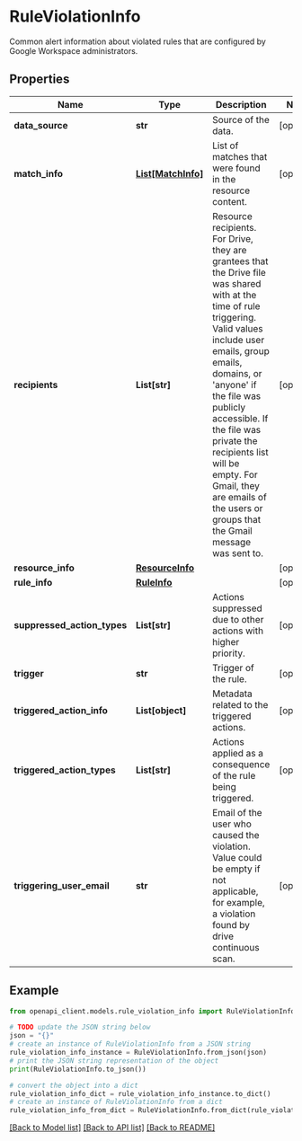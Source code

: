 # RuleViolationInfo

Common alert information about violated rules that are configured by Google Workspace administrators.

## Properties

Name | Type | Description | Notes
------------ | ------------- | ------------- | -------------
**data_source** | **str** | Source of the data. | [optional] 
**match_info** | [**List[MatchInfo]**](MatchInfo.md) | List of matches that were found in the resource content. | [optional] 
**recipients** | **List[str]** | Resource recipients. For Drive, they are grantees that the Drive file was shared with at the time of rule triggering. Valid values include user emails, group emails, domains, or &#39;anyone&#39; if the file was publicly accessible. If the file was private the recipients list will be empty. For Gmail, they are emails of the users or groups that the Gmail message was sent to. | [optional] 
**resource_info** | [**ResourceInfo**](ResourceInfo.md) |  | [optional] 
**rule_info** | [**RuleInfo**](RuleInfo.md) |  | [optional] 
**suppressed_action_types** | **List[str]** | Actions suppressed due to other actions with higher priority. | [optional] 
**trigger** | **str** | Trigger of the rule. | [optional] 
**triggered_action_info** | **List[object]** | Metadata related to the triggered actions. | [optional] 
**triggered_action_types** | **List[str]** | Actions applied as a consequence of the rule being triggered. | [optional] 
**triggering_user_email** | **str** | Email of the user who caused the violation. Value could be empty if not applicable, for example, a violation found by drive continuous scan. | [optional] 

## Example

```python
from openapi_client.models.rule_violation_info import RuleViolationInfo

# TODO update the JSON string below
json = "{}"
# create an instance of RuleViolationInfo from a JSON string
rule_violation_info_instance = RuleViolationInfo.from_json(json)
# print the JSON string representation of the object
print(RuleViolationInfo.to_json())

# convert the object into a dict
rule_violation_info_dict = rule_violation_info_instance.to_dict()
# create an instance of RuleViolationInfo from a dict
rule_violation_info_from_dict = RuleViolationInfo.from_dict(rule_violation_info_dict)
```
[[Back to Model list]](../README.md#documentation-for-models) [[Back to API list]](../README.md#documentation-for-api-endpoints) [[Back to README]](../README.md)


